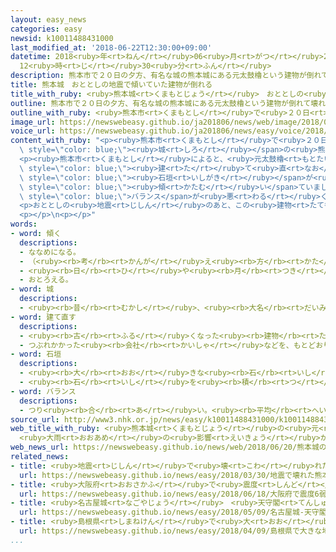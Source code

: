 ```yaml
---
layout: easy_news
categories: easy
newsid: k10011488431000
last_modified_at: '2018-06-22T12:30:00+09:00'
datetime: 2018<ruby>年<rt>ねん</rt></ruby>06<ruby>月<rt>がつ</rt></ruby>22<ruby>日<rt>にち</rt></ruby>
  12<ruby>時<rt>じ</rt></ruby>30<ruby>分<rt>ふん</rt></ruby>
description: 熊本市で２０日の夕方、有名な城の熊本城にある元太鼓櫓という建物が倒れて壊れていることがわかりました。
title: 熊本城　おととしの地震で傾いていた建物が倒れる
title_with_ruby: <ruby>熊本城<rt>くまもとじょう</rt></ruby>　おととしの<ruby>地震<rt>じしん</rt></ruby>で<ruby>傾<rt>かたむ</rt></ruby>いていた<ruby>建物<rt>たてもの</rt></ruby>が<ruby>倒<rt>たお</rt></ruby>れる
outline: 熊本市で２０日の夕方、有名な城の熊本城にある元太鼓櫓という建物が倒れて壊れていることがわかりました。
outline_with_ruby: <ruby>熊本市<rt>くまもとし</rt></ruby>で<ruby>２０日<rt>はつか</rt></ruby>の<ruby>夕方<rt>ゆうがた</rt></ruby>、<ruby>有名<rt>ゆうめい</rt></ruby>な<ruby>城<rt>しろ</rt></ruby>の<ruby>熊本城<rt>くまもとじょう</rt></ruby>にある<ruby>元太鼓櫓<rt>もとたいこやぐら</rt></ruby>という<ruby>建物<rt>たてもの</rt></ruby>が<ruby>倒<rt>たお</rt></ruby>れて<ruby>壊<rt>こわ</rt></ruby>れていることがわかりました。
image_url: https://newswebeasy.github.io/ja201806/news/web/image/2018/06/20/K10011488431_1806202127_1806202128_01_02.jpg
voice_url: https://newswebeasy.github.io/ja201806/news/easy/voice/2018/06/22/k10011488431000.mp4
content_with_ruby: "<p><ruby>熊本市<rt>くまもとし</rt></ruby>で<ruby>２０日<rt>はつか</rt></ruby>の<ruby>夕方<rt>ゆうがた</rt></ruby>、<ruby>有名<rt>ゆうめい</rt></ruby>な<span\
  \ style=\"color: blue;\"><ruby>城<rt>しろ</rt></ruby></span>の<ruby>熊本城<rt>くまもとじょう</rt></ruby>にある<ruby>元太鼓櫓<rt>もとたいこやぐら</rt></ruby>という<ruby>建物<rt>たてもの</rt></ruby>が<ruby>倒<rt>たお</rt></ruby>れて<ruby>壊<rt>こわ</rt></ruby>れていることがわかりました。</p>\n\
  <p><ruby>熊本市<rt>くまもとし</rt></ruby>によると、<ruby>元太鼓櫓<rt>もとたいこやぐら</rt></ruby>は<ruby>木<rt>き</rt></ruby>の<ruby>建物<rt>たてもの</rt></ruby>で、２００３<ruby>年<rt>ねん</rt></ruby>に<span\
  \ style=\"color: blue;\"><ruby>建<rt>た</rt></ruby>て<ruby>直<rt>なお</rt></ruby>し</span>ました。おととしの<ruby>大<rt>おお</rt></ruby>きな<ruby>地震<rt>じしん</rt></ruby>で、<ruby>建物<rt>たてもの</rt></ruby>の<ruby>下<rt>した</rt></ruby>にある<span\
  \ style=\"color: blue;\"><ruby>石垣<rt>いしがき</rt></ruby></span>が<ruby>壊<rt>こわ</rt></ruby>れて、<ruby>元太鼓櫓<rt>もとたいこやぐら</rt></ruby>は<span\
  \ style=\"color: blue;\"><ruby>傾<rt>かたむ</rt></ruby>い</span>ていました。</p>\n<p><ruby>熊本市<rt>くまもとし</rt></ruby>では１９<ruby>日<rt>にち</rt></ruby>から<ruby>雨<rt>あめ</rt></ruby>がたくさん<ruby>降<rt>ふ</rt></ruby>っていました。このため、<ruby>熊本市<rt>くまもとし</rt></ruby>は<ruby>雨<rt>あめ</rt></ruby>の<ruby>水<rt>みず</rt></ruby>で<ruby>建物<rt>たてもの</rt></ruby>が<ruby>重<rt>おも</rt></ruby>くなって、<span\
  \ style=\"color: blue;\">バランス</span>が<ruby>悪<rt>わる</rt></ruby>くなって<ruby>倒<rt>たお</rt></ruby>れたかもしれないと<ruby>考<rt>かんが</rt></ruby>えています。</p>\n\
  <p>おととしの<ruby>地震<rt>じしん</rt></ruby>のあと、この<ruby>建物<rt>たてもの</rt></ruby>の<ruby>近<rt>ちか</rt></ruby>くに<ruby>行<rt>い</rt></ruby>ってはいけないことになっていたため、けがをした<ruby>人<rt>ひと</rt></ruby>はいませんでした。</p>\n\
  <p></p>\n<p></p>"
words:
- word: 傾く
  descriptions:
  - ななめになる。
  - （<ruby><rb>考</rb><rt>かんが</rt></ruby>え<ruby><rb>方</rb><rt>かた</rt></ruby>などが）ある<ruby><rb>方</rb><rt>ほう</rt></ruby>へ<ruby><rb>寄</rb><rt>よ</rt></ruby>る。
  - <ruby><rb>日</rb><rt>ひ</rt></ruby>や<ruby><rb>月</rb><rt>つき</rt></ruby>が、<ruby><rb>西</rb><rt>にし</rt></ruby>にしずもうとする。
  - おとろえる。
- word: 城
  descriptions:
  - <ruby><rb>昔</rb><rt>むかし</rt></ruby>、<ruby><rb>大名</rb><rt>だいみょう</rt></ruby>などが、<ruby><rb>敵</rb><rt>てき</rt></ruby>を<ruby><rb>防</rb><rt>ふせ</rt></ruby>ぐために<ruby><rb>造</rb><rt>つく</rt></ruby>った<ruby><rb>大</rb><rt>おお</rt></ruby>がかりな<ruby><rb>建物</rb><rt>たてもの</rt></ruby>。
- word: 建て直す
  descriptions:
  - <ruby><rb>古</rb><rt>ふる</rt></ruby>くなった<ruby><rb>建物</rb><rt>たてもの</rt></ruby>を、<ruby><rb>造</rb><rt>つく</rt></ruby>り<ruby><rb>直</rb><rt>なお</rt></ruby>す。
  - つぶれかかった<ruby><rb>会社</rb><rt>かいしゃ</rt></ruby>などを、もとどおりにする。<ruby><rb>再建</rb><rt>さいけん</rt></ruby>する。
- word: 石垣
  descriptions:
  - <ruby><rb>大</rb><rt>おお</rt></ruby>きな<ruby><rb>石</rb><rt>いし</rt></ruby>を<ruby><rb>積</rb><rt>つ</rt></ruby>み<ruby><rb>重</rb><rt>かさ</rt></ruby>ねてかべのようにしたもの。
  - <ruby><rb>石</rb><rt>いし</rt></ruby>を<ruby><rb>積</rb><rt>つ</rt></ruby>んで<ruby><rb>作</rb><rt>つく</rt></ruby>ったへい。
- word: バランス
  descriptions:
  - つり<ruby><rb>合</rb><rt>あ</rt></ruby>い。<ruby><rb>平均</rb><rt>へいきん</rt></ruby>。
source_url: http://www3.nhk.or.jp/news/easy/k10011488431000/k10011488431000.html
web_title_with_ruby: <ruby>熊本城<rt>くまもとじょう</rt></ruby>の<ruby>元<rt>もと</rt></ruby><ruby>太鼓<rt>たいこ</rt></ruby><ruby>櫓<rt>やぐら</rt></ruby>が<ruby>倒壊<rt>とうかい</rt></ruby>
  <ruby>大雨<rt>おおあめ</rt></ruby>の<ruby>影響<rt>えいきょう</rt></ruby>か <ruby>熊本<rt>くまもと</rt></ruby><ruby>地震<rt>じしん</rt></ruby>で<ruby>傾<rt>かたむ</rt></ruby>く
web_news_url: https://newswebeasy.github.io/news/web/2018/06/20/熊本城の元太鼓櫓が倒壊-大雨の影響か-熊本地震で傾く
related_news:
- title: <ruby>地震<rt>じしん</rt></ruby>で<ruby>壊<rt>こわ</rt></ruby>れた<ruby>熊本城<rt>くまもとじょう</rt></ruby>を２０<ruby>年<rt>ねん</rt></ruby>で<ruby>直<rt>なお</rt></ruby>す<ruby>計画<rt>けいかく</rt></ruby>が<ruby>決<rt>き</rt></ruby>まる
  url: https://newswebeasy.github.io/news/easy/2018/03/30/地震で壊れた熊本城を20年で直す計画が決まる
- title: <ruby>大阪府<rt>おおさかふ</rt></ruby>で<ruby>震度<rt>しんど</rt></ruby>６<ruby>弱<rt>じゃく</rt></ruby>の<ruby>大<rt>おお</rt></ruby>きな<ruby>地震<rt>じしん</rt></ruby>
  url: https://newswebeasy.github.io/news/easy/2018/06/18/大阪府で震度6弱の大きな地震
- title: <ruby>名古屋城<rt>なごやじょう</rt></ruby>　<ruby>天守閣<rt>てんしゅかく</rt></ruby>の<ruby>中<rt>なか</rt></ruby>に<ruby>入<rt>はい</rt></ruby>ることができなくなる
  url: https://newswebeasy.github.io/news/easy/2018/05/09/名古屋城-天守閣の中に入ることができなくなる
- title: <ruby>島根県<rt>しまねけん</rt></ruby>で<ruby>大<rt>おお</rt></ruby>きな<ruby>地震<rt>じしん</rt></ruby>
  url: https://newswebeasy.github.io/news/easy/2018/04/09/島根県で大きな地震
...
```

